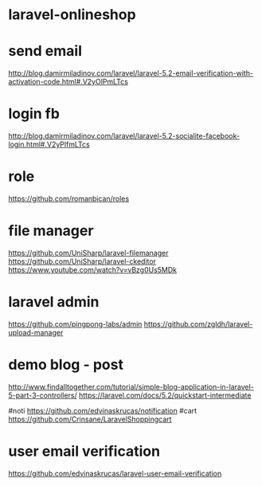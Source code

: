 # laravel-onlineshop
# send email
http://blog.damirmiladinov.com/laravel/laravel-5.2-email-verification-with-activation-code.html#.V2yOlPmLTcs
# login fb
http://blog.damirmiladinov.com/laravel/laravel-5.2-socialite-facebook-login.html#.V2yPlfmLTcs
# role
https://github.com/romanbican/roles
# file manager
https://github.com/UniSharp/laravel-filemanager
https://github.com/UniSharp/laravel-ckeditor
https://www.youtube.com/watch?v=vBzg0Us5MDk
# laravel admin
https://github.com/pingpong-labs/admin
https://github.com/zgldh/laravel-upload-manager
# demo blog - post
http://www.findalltogether.com/tutorial/simple-blog-application-in-laravel-5-part-3-controllers/
https://laravel.com/docs/5.2/quickstart-intermediate

#noti 
https://github.com/edvinaskrucas/notification
#cart
https://github.com/Crinsane/LaravelShoppingcart
# user email verification
https://github.com/edvinaskrucas/laravel-user-email-verification